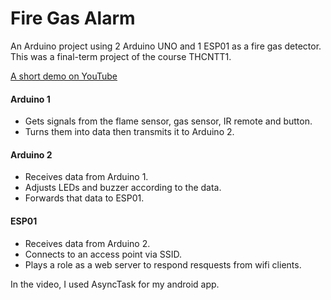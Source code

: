 # Fire Gas Alarm
An Arduino project using 2 Arduino UNO and 1 ESP01 as a fire gas detector.  
This was a final-term project of the course THCNTT1.

[A short demo on YouTube]( https://youtu.be/Pv0fgiOIsCE)

#### Arduino 1
- Gets signals from the flame sensor, gas sensor, IR remote and button.
- Turns them into data then transmits it to Arduino 2. 
#### Arduino 2
- Receives data from Arduino 1.
- Adjusts LEDs and buzzer according to the data.
- Forwards that data to ESP01.
#### ESP01
- Receives data from Arduino 2.
- Connects to an access point via SSID.
- Plays a role as a web server to respond resquests from wifi clients.

In the video, I used AsyncTask for my android app.

